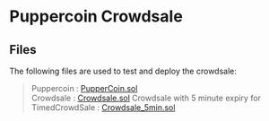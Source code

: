 # Puppercoin Crowdsale

## Files

The following files are used to test and deploy the crowdsale:

> Puppercoin : [PupperCoin.sol](PupperCoin.sol)  
> Crowdsale : [Crowdsale.sol](Crowdsale.sol)
> Crowdsale with 5 minute expiry for TimedCrowdSale : [Crowdsale_5min.sol](Crowdsale_5min.sol)